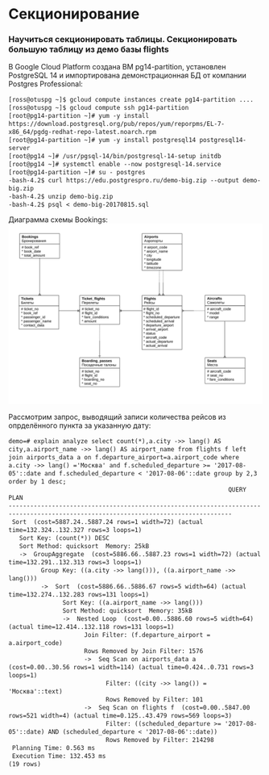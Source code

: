 # Секционирование
### Научиться секционировать таблицы. Секционировать большую таблицу из демо базы flights

В Google Cloud Platform создана ВМ pg14-partition, установлен PostgreSQL 14 и импортирована демонстрационная БД от компании Postgres Professional:
```console
[ross@otuspg ~]$ gcloud compute instances create pg14-partition ....
[ross@otuspg ~]$ gcloud compute ssh pg14-partition
[root@pg14-partition ~]# yum -y install https://download.postgresql.org/pub/repos/yum/reporpms/EL-7-x86_64/pgdg-redhat-repo-latest.noarch.rpm
[root@pg14-partition ~]# yum -y install postgresql14 postgresql14-server
[root@pg14 ~]# /usr/pgsql-14/bin/postgresql-14-setup initdb
[root@pg14 ~]# systemctl enable --now postgresql-14.service
[root@pg14-partition ~]# su - postgres
-bash-4.2$ curl https://edu.postgrespro.ru/demo-big.zip --output demo-big.zip
-bash-4.2$ unzip demo-big.zip
-bash-4.2$ psql < demo-big-20170815.sql
```
Диаграмма схемы Bookings:
![bookings](https://raw.githubusercontent.com/semenov-ross/otus_pg/master/19-PARTITIONING/demodb-bookings-schema.svg)

Рассмотрим запрос, выводящий записи количества рейсов из опрделённого пункта за указанную дату:
```console
demo=# explain analyze select count(*),a.city ->> lang() AS city,a.airport_name ->> lang() AS airport_name from flights f left join airports_data a on f.departure_airport=a.airport_code where a.city ->> lang() ='Москва' and f.scheduled_departure >= '2017-08-05'::date and f.scheduled_departure < '2017-08-06'::date group by 2,3 order by 1 desc;
                                                             QUERY PLAN                                                             
------------------------------------------------------------------------------------------------------------------------------------
 Sort  (cost=5887.24..5887.24 rows=1 width=72) (actual time=132.324..132.327 rows=3 loops=1)
   Sort Key: (count(*)) DESC
   Sort Method: quicksort  Memory: 25kB
   ->  GroupAggregate  (cost=5886.66..5887.23 rows=1 width=72) (actual time=132.291..132.313 rows=3 loops=1)
         Group Key: ((a.city ->> lang())), ((a.airport_name ->> lang()))
         ->  Sort  (cost=5886.66..5886.67 rows=5 width=64) (actual time=132.274..132.283 rows=131 loops=1)
               Sort Key: ((a.airport_name ->> lang()))
               Sort Method: quicksort  Memory: 35kB
               ->  Nested Loop  (cost=0.00..5886.60 rows=5 width=64) (actual time=12.414..132.118 rows=131 loops=1)
                     Join Filter: (f.departure_airport = a.airport_code)
                     Rows Removed by Join Filter: 1576
                     ->  Seq Scan on airports_data a  (cost=0.00..30.56 rows=1 width=114) (actual time=0.424..0.731 rows=3 loops=1)
                           Filter: ((city ->> lang()) = 'Москва'::text)
                           Rows Removed by Filter: 101
                     ->  Seq Scan on flights f  (cost=0.00..5847.00 rows=521 width=4) (actual time=0.125..43.479 rows=569 loops=3)
                           Filter: ((scheduled_departure >= '2017-08-05'::date) AND (scheduled_departure < '2017-08-06'::date))
                           Rows Removed by Filter: 214298
 Planning Time: 0.563 ms
 Execution Time: 132.453 ms
(19 rows)
```

```console
```